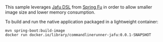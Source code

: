 This sample leverages [Jafu DSL](https://github.com/spring-projects-experimental/spring-fu/tree/master/jafu) from [Spring Fu](https://github.com/spring-projects-experimental/spring-fu) in order to allow smaller image size and lower memory consumption.

To build and run the native application packaged in a lightweight container:
```
mvn spring-boot:build-image
docker run docker.io/library/commandlinerunner-jafu:0.0.1-SNAPSHOT
```
